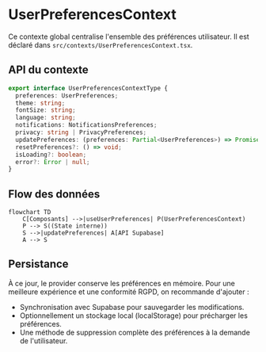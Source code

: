 # UserPreferencesContext

Ce contexte global centralise l'ensemble des préférences utilisateur.
Il est déclaré dans `src/contexts/UserPreferencesContext.tsx`.

## API du contexte

```ts
export interface UserPreferencesContextType {
  preferences: UserPreferences;
  theme: string;
  fontSize: string;
  language: string;
  notifications: NotificationsPreferences;
  privacy: string | PrivacyPreferences;
  updatePreferences: (preferences: Partial<UserPreferences>) => Promise<void>;
  resetPreferences?: () => void;
  isLoading?: boolean;
  error?: Error | null;
}
```

## Flow des données

```mermaid
flowchart TD
    C[Composants] -->|useUserPreferences| P(UserPreferencesContext)
    P --> S((State interne))
    S -->|updatePreferences| A[API Supabase]
    A --> S
```

## Persistance

À ce jour, le provider conserve les préférences en mémoire.
Pour une meilleure expérience et une conformité RGPD, on recommande d'ajouter :

- Synchronisation avec Supabase pour sauvegarder les modifications.
- Optionnellement un stockage local (localStorage) pour précharger les préférences.
- Une méthode de suppression complète des préférences à la demande de l'utilisateur.
